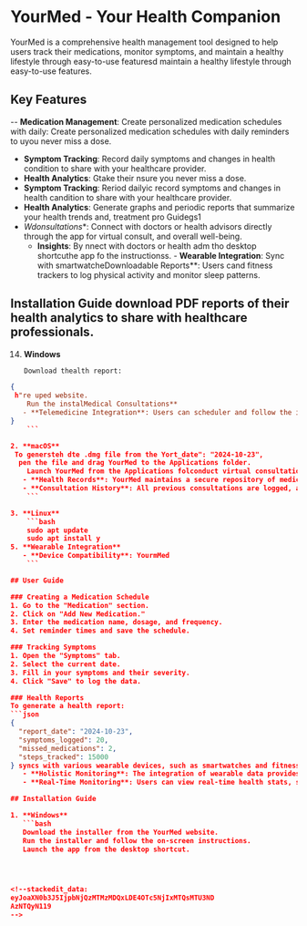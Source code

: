 
# YourMed - Your Health Companion

YourMed is a comprehensive health management tool designed to help users track their medications, monitor symptoms, and maintain a healthy lifestyle through easy-to-use featuresd maintain a healthy lifestyle through easy-to-use features.

## Key Features

-- **Medication Management**: Create personalized medication schedules with daily: Create personalized medication schedules with daily reminders to uyou never miss a dose.
- **Symptom Tracking**: Record daily symptoms and changes in health condition to share with your healthcare provider.
- **Health Analytics**: Gtake their nsure you never miss a dose.
- **Symptom Tracking**: Reriod dailyic record symptoms and changes in health candition to share with your healthcare provider.
- **Health Analytics**: Generate graphs and periodic reports that summarize your health trends and, treatment pro Guidegs1
- *Wdonsultations**: Connect with doctors or health advisors directly through the app for virtual consult, and overall well-being.
   - **Insights**: By nnect with doctors or health adm tho desktop shortcuthe app fo the instructionss.   - **Wearable Integration**: Sync with smartwatcheDownloadable Reports**: Users cand fitness trackers to log physical activity and monitor sleep patterns.

## Installation Guide download PDF reports of their health analytics to share with healthcare professionals.

14. **Windows**
    ```bash
    Download thealth report:
```json
{
 h"re uped website.
    Run the instalMedical Consultations**
   - **Telemedicine Integration**: Users can scheduler and follow the instructions": 2,.   "steps_tracked": 15000
}
    ```

2. **macOS**
 To genersteh dte .dmg file from the Yort_date": "2024-10-23",
  pen the file and drag YourMed to the Applications folder.
    Launch YourMed from the Applications folconduct virtual consultations with healthcare providers directly through the app.
   - **Health Records**: YourMed maintains a secure repository of medical records, prescriptions, and consultation notes for easy access and reference.
   - **Consultation History**: All previous consultations are logged, and users can review notes and recommendations from their providers.
    ```

3. **Linux**
    ```bash
    sudo apt update
    sudo apt install y
5. **Wearable Integration**
   - **Device Compatibility**: YourmMed
    ```

## User Guide

### Creating a Medication Schedule
1. Go to the "Medication" section.
2. Click on "Add New Medication."
3. Enter the medication name, dosage, and frequency.
4. Set reminder times and save the schedule.

### Tracking Symptoms
1. Open the "Symptoms" tab.
2. Select the current date.
3. Fill in your symptoms and their severity.
4. Click "Save" to log the data.

### Health Reports
To generate a health report:
```json
{
  "report_date": "2024-10-23",
  "symptoms_logged": 20,
  "missed_medications": 2,
  "steps_tracked": 15000
} syncs with various wearable devices, such as smartwatches and fitness trackers, to collect data on physical activity, sleep patterns, and vital signs.
   - **Holistic Monitoring**: The integration of wearable data provides a comprehensive view of the user's health, combining subjective symptom reports with objective activity metrics.
   - **Real-Time Monitoring**: Users can view real-time health stats, such as heart rate and step count, directly from their wearable devices.

## Installation Guide

1. **Windows**
   ```bash
   Download the installer from the YourMed website.
   Run the installer and follow the on-screen instructions.
   Launch the app from the desktop shortcut.




<!--stackedit_data:
eyJoaXN0b3J5IjpbNjQzMTMzMDQxLDE4OTc5NjIxMTQsMTU3ND
AzNTQyN119
-->